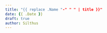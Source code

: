 ```yaml
---
title: "{{ replace .Name "-" " " | title }}"
date: {{ .Date }}
draft: true
author: Silthus
---
```


